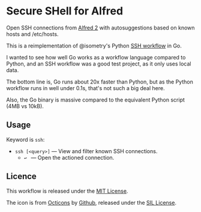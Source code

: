 
Secure SHell for Alfred
=======================

Open SSH connections from [Alfred 2][alfredapp] with autosuggestions based on known hosts and /etc/hosts.

This is a reimplementation of @isometry's Python [SSH workflow][ssh-breathe] in Go.

I wanted to see how well Go works as a workflow language compared to Python, and an SSH workflow was a good test project, as it only uses local data.

The bottom line is, Go runs about 20x faster than Python, but as the Python workflow runs in well under 0.1s, that's not such a big deal here.

Also, the Go binary is massive compared to the equivalent Python script (4MB vs 10kB).


Usage
-----

Keyword is `ssh`:

- `ssh [<query>]` — View and filter known SSH connections.
    - `↩ ` — Open the actioned connection.


Licence
-------

This workflow is released under the [MIT License][mit].

The icon is from [Octicons][octicons] by [Github][gh], released under the [SIL License][sil].


[alfredapp]: https://www.alfredapp.com/
[octicons]: https://octicons.github.com/
[gh]: https://github.com/
[ssh-breathe]: https://github.com/isometry/alfredworkflows/tree/master/net.isometry.alfred.ssh
[mit]: ./LICENCE.txt
[sil]: http://scripts.sil.org/OFL

